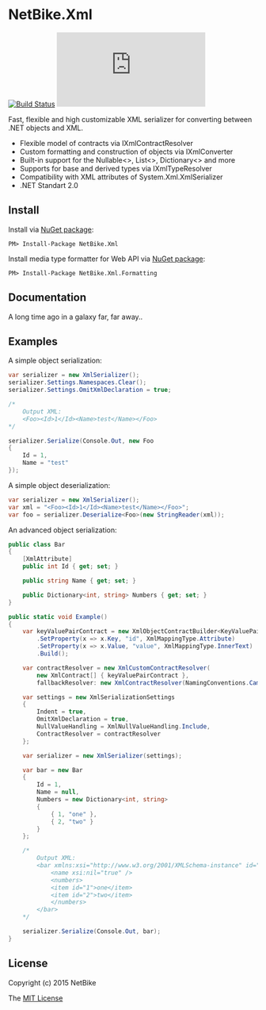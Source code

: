 NetBike.Xml
============

[![Build Status](https://cloud.drone.io/api/badges/netbike/netbike.xml/status.svg)](https://cloud.drone.io/netbike/netbike.xml)
[![NuGet](https://img.shields.io/nuget/v/NetBike.Xml)](https://www.nuget.org/packages/NetBike.Xml)

Fast, flexible and high customizable XML serializer for converting between .NET objects and XML.

* Flexible model of contracts via IXmlContractResolver
* Custom formatting and construction of objects via IXmlConverter
* Built-in support for the Nullable<>, List<>, Dictionary<> and more
* Supports for base and derived types via IXmlTypeResolver
* Compatibility with XML attributes of System.Xml.XmlSerializer
* .NET Standart 2.0

Install
-------

Install via [NuGet package](https://www.nuget.org/packages/NetBike.Xml/):

```
PM> Install-Package NetBike.Xml
```

Install media type formatter for Web API via [NuGet package](https://www.nuget.org/packages/NetBike.Xml.Formatting/):

```
PM> Install-Package NetBike.Xml.Formatting
```

Documentation
-------------

A long time ago in a galaxy far, far away..

Examples
--------

A simple object serialization:

```csharp
var serializer = new XmlSerializer();
serializer.Settings.Namespaces.Clear();
serializer.Settings.OmitXmlDeclaration = true;

/*
    Output XML:
    <Foo><Id>1</Id><Name>test</Name></Foo>
*/

serializer.Serialize(Console.Out, new Foo
{
    Id = 1,
    Name = "test"
});
```

A simple object deserialization:

```csharp
var serializer = new XmlSerializer();
var xml = "<Foo><Id>1</Id><Name>test</Name></Foo>";
var foo = serializer.Deserialize<Foo>(new StringReader(xml));
```

An advanced object serialization:

```csharp
public class Bar
{
    [XmlAttribute]
    public int Id { get; set; }

    public string Name { get; set; }

    public Dictionary<int, string> Numbers { get; set; }
}

public static void Example()
{
    var keyValuePairContract = new XmlObjectContractBuilder<KeyValuePair<int, string>>()
        .SetProperty(x => x.Key, "id", XmlMappingType.Attribute)
        .SetProperty(x => x.Value, "value", XmlMappingType.InnerText)
        .Build();

    var contractResolver = new XmlCustomContractResolver(
        new XmlContract[] { keyValuePairContract },
        fallbackResolver: new XmlContractResolver(NamingConventions.CamelCase))

    var settings = new XmlSerializationSettings
    {
        Indent = true,
        OmitXmlDeclaration = true,
        NullValueHandling = XmlNullValueHandling.Include,
        ContractResolver = contractResolver
    };

    var serializer = new XmlSerializer(settings);

    var bar = new Bar
    {
        Id = 1,
        Name = null,
        Numbers = new Dictionary<int, string>
        {
            { 1, "one" },
            { 2, "two" }
        }
    };

    /*
        Output XML:
        <bar xmlns:xsi="http://www.w3.org/2001/XMLSchema-instance" id="1">
            <name xsi:nil="true" />
            <numbers>
            <item id="1">one</item>
            <item id="2">two</item>
            </numbers>
        </bar>
    */

    serializer.Serialize(Console.Out, bar);
}
```

License
-------
Copyright (c) 2015 NetBike

The [MIT License](https://github.com/netbike/netbike.xml/blob/master/LICENSE)
